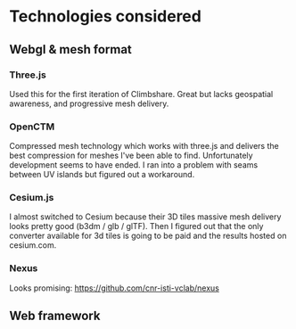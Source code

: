 # Technologies considered
## Webgl & mesh format
### Three.js
Used this for the first iteration of Climbshare. Great but lacks geospatial awareness, and progressive mesh delivery.

### OpenCTM
Compressed mesh technology which works with three.js and delivers the best compression for meshes I've been able to find. Unfortunately development seems to have ended. I ran into a problem with seams between UV islands but figured out a workaround.

### Cesium.js
I almost switched to Cesium because their 3D tiles massive mesh delivery looks pretty good (b3dm / glb / glTF). Then I figured out that the only converter available for 3d tiles is going to be paid and the results hosted on cesium.com.

### Nexus
Looks promising: https://github.com/cnr-isti-vclab/nexus

## Web framework
